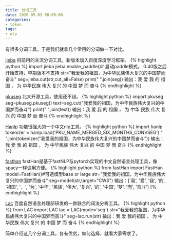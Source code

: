 ```yaml
---
title: 分词工具
date: 2020-05-03 08:00:00
categories:
- token
tags:
- nlp
---
```


  有很多分词工具，于是我们就拿几个常用的分词做一下对比。

<!--more-->

[jieba](https://github.com/fxsjy/jieba)
目前用的主流分词工具，新版本加入百度深度学习框架。
{% highlight python %}
import jieba
jieba.enable_paddle()# 启动paddle模式。 0.40版之后开始支持，早期版本不支持
str="我爱我的祖国，为中华民族伟大复兴的中国梦而奋斗"
seg=jieba.cut(str,cut_all=False)
print(" ".join(seg))
输出：我 爱 我 的 祖国 ， 为 中华民族 伟大 复兴 的 中国 梦 而 奋斗
{% endhighlight %}

[pkuseg](https://github.com/lancopku/pkuseg-python)
北大开源工具，使用还不错。
{% highlight python %}
import pkuseg
seg=pkuseg.pkuseg()
text=seg.cut("我爱我的祖国，为中华民族伟大复兴的中国梦而奋斗")
print(" ".join(text))
输出：我 爱 我 的 祖国 ， 为 中华 民族 伟大 复兴 的 中国 梦 而 奋斗
{% endhighlight %}

[Hanlp](https://github.com/hankcs/HanLP)
功能很强大的一个中文nlp工具。
{% highlight python %}
import hanlp
tokenizer = hanlp.load('PKU_NAME_MERGED_SIX_MONTHS_CONVSEG')
" ".join(tokenizer("我爱我的祖国，为中华民族伟大复兴的中国梦而奋斗"))
输出：我 爱 我 的 祖国 ， 为 中华民族 伟大 复兴 的 中国 梦 而 奋斗
{% endhighlight %}

[fasthan](https://github.com/fastnlp/fastHan)
fastHan是基于fastNLP与pytorch实现的中文自然语言处理工具，像spacy一样调用方便。
{% highlight python %}
from fastHan import FastHan
model=FastHan()#可选模型base or large
str="我爱我的祖国，为中华民族伟大复兴的中国梦而奋斗"
seg=model(str,target="CWS")
输出：['我', '爱', '我', '的', '祖国', '，', '为', '中华', '民族', '伟大', '复兴', '的', '中国', '梦', '而', '奋斗']
{% endhighlight %}

[Lac](https://github.com/baidu/lac)
百度自然语言处理部研发的一款联合的词法分析工具。
{% highlight python %}
from LAC import LAC
lac = LAC(mode='seg')
str="我爱我的祖国，为中华民族伟大复兴的中国梦而奋斗"
seg=lac.run(str)
输出：我 爱 我的祖国 ， 为 中华民族 伟大 复兴 的 中国 梦 而 奋斗
{% endhighlight %}

简单介绍这几个分词工具，各有优劣，如何选择，就看大家需求了。
